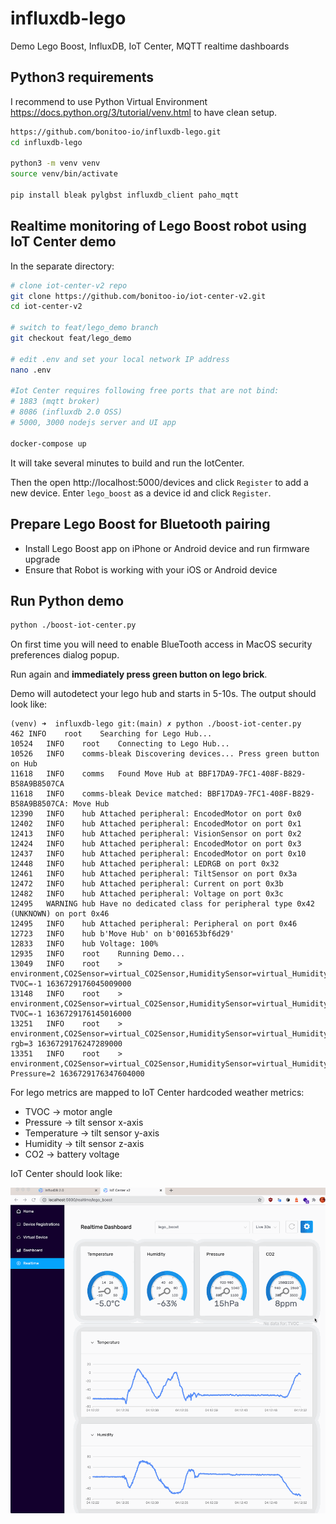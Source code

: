 # influxdb-lego

Demo Lego Boost, InfluxDB, IoT Center, MQTT realtime dashboards

## Python3 requirements

I recommend to use Python Virtual Environment <https://docs.python.org/3/tutorial/venv.html>
to have clean setup.

```bash
https://github.com/bonitoo-io/influxdb-lego.git
cd influxdb-lego

python3 -m venv venv
source venv/bin/activate

pip install bleak pylgbst influxdb_client paho_mqtt
```

## Realtime monitoring of Lego Boost robot using IoT Center demo

In the separate directory:

```bash
# clone iot-center-v2 repo
git clone https://github.com/bonitoo-io/iot-center-v2.git
cd iot-center-v2  

# switch to feat/lego_demo branch
git checkout feat/lego_demo

# edit .env and set your local network IP address
nano .env

#Iot Center requires following free ports that are not bind:
# 1883 (mqtt broker)
# 8086 (influxdb 2.0 OSS)
# 5000, 3000 nodejs server and UI app

docker-compose up
```

It will take several minutes to build and run the IotCenter.

Then the open http://localhost:5000/devices and click `Register` to add a new device. Enter `lego_boost` as a device id
and click `Register`.

## Prepare Lego Boost for Bluetooth pairing

- Install Lego Boost app on iPhone or Android device and run firmware upgrade
- Ensure that Robot is working with your iOS or Android device

## Run Python demo

```bash
python ./boost-iot-center.py
```

On first time you will need to enable BlueTooth access in MacOS security preferences dialog popup.

Run again and **immediately press green button on lego brick**.

Demo will autodetect your lego hub and starts in 5-10s. The output should look like:

```text
(venv) ➜  influxdb-lego git:(main) ✗ python ./boost-iot-center.py
462	INFO	root	Searching for Lego Hub...
10524	INFO	root	Connecting to Lego Hub...
10526	INFO	comms-bleak	Discovering devices... Press green button on Hub
11618	INFO	comms	Found Move Hub at BBF17DA9-7FC1-408F-B829-B58A9B8507CA
11618	INFO	comms-bleak	Device matched: BBF17DA9-7FC1-408F-B829-B58A9B8507CA: Move Hub
12390	INFO	hub	Attached peripheral: EncodedMotor on port 0x0
12402	INFO	hub	Attached peripheral: EncodedMotor on port 0x1
12413	INFO	hub	Attached peripheral: VisionSensor on port 0x2
12424	INFO	hub	Attached peripheral: EncodedMotor on port 0x3
12437	INFO	hub	Attached peripheral: EncodedMotor on port 0x10
12448	INFO	hub	Attached peripheral: LEDRGB on port 0x32
12461	INFO	hub	Attached peripheral: TiltSensor on port 0x3a
12472	INFO	hub	Attached peripheral: Current on port 0x3b
12482	INFO	hub	Attached peripheral: Voltage on port 0x3c
12495	WARNING	hub	Have no dedicated class for peripheral type 0x42 (UNKNOWN) on port 0x46
12495	INFO	hub	Attached peripheral: Peripheral on port 0x46
12723	INFO	hub	b'Move Hub' on b'001653bf6d29'
12833	INFO	hub	Voltage: 100%
12935	INFO	root	Running Demo...
13049	INFO	root	> environment,CO2Sensor=virtual_CO2Sensor,HumiditySensor=virtual_HumiditySensor,PressureSensor=virtual_PressureSensor,TVOCSensor=virtual_TVOCSensor,clientId=lego_boost TVOC=-1 1636729176045009000
13148	INFO	root	> environment,CO2Sensor=virtual_CO2Sensor,HumiditySensor=virtual_HumiditySensor,PressureSensor=virtual_PressureSensor,TVOCSensor=virtual_TVOCSensor,clientId=lego_boost TVOC=-1 1636729176145016000
13251	INFO	root	> environment,CO2Sensor=virtual_CO2Sensor,HumiditySensor=virtual_HumiditySensor,PressureSensor=virtual_PressureSensor,TVOCSensor=virtual_TVOCSensor,clientId=lego_boost rgb=3 1636729176247289000
13351	INFO	root	> environment,CO2Sensor=virtual_CO2Sensor,HumiditySensor=virtual_HumiditySensor,PressureSensor=virtual_PressureSensor,TVOCSensor=virtual_TVOCSensor,clientId=lego_boost Pressure=2 1636729176347604000

```

For lego metrics are mapped to IoT Center hardcoded weather metrics:

- TVOC -> motor angle
- Pressure -> tilt sensor x-axis
- Temperature -> tilt sensor y-axis
- Humidity -> tilt sensor z-axis
- CO2 -> battery voltage

IoT Center should look like:

![screen](docs/iot-center-lego-stream.gif)


